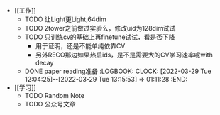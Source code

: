 - [[工作]]
	- TODO 让Light更Light,64dim
	- TODO 2tower之前做过实验么，修改uid为128dim试试
	- TODO 只训练cv的基础上再finetune试试，看是否下降
		- 用于证明，还是不能单纯依靠CV
		- 另外RECO那边如果热启ids，是不是需要大的CV学习速率呢with decay
	- DONE paper reading准备
	  :LOGBOOK:
	  CLOCK: [2022-03-29 Tue 12:04:25]--[2022-03-29 Tue 13:15:53] =>  01:11:28
	  :END:
- [[学习]]
	- TODO Random Note
	- TODO 公众号文章